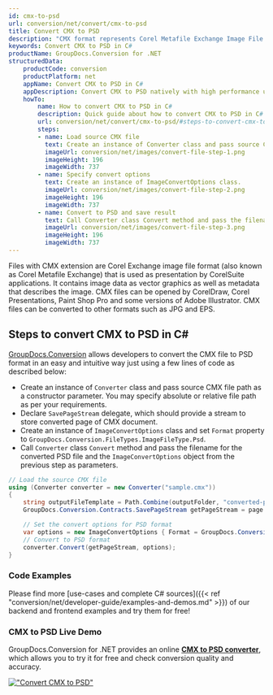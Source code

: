 ```yaml
---
id: cmx-to-psd
url: conversion/net/convert/cmx-to-psd
title: Convert CMX to PSD
description: "CMX format represents Corel Metafile Exchange Image File with .cmx extension. Learn how to convert CMX to PSD file programmatically in C# language using GroupDocs.Conversion for .NET library."
keywords: Convert CMX to PSD in C#
productName: GroupDocs.Conversion for .NET
structuredData:
    productCode: conversion
    productPlatform: net
    appName: Convert CMX to PSD in C#
    appDescription: Convert CMX to PSD natively with high performance using C# language and server side GroupDocs.Conversion for .NET APIs, without the use of any software like Microsoft or Open Office.
    howTo:
        name: How to convert CMX to PSD in C# 
        description: Quick guide about how to convert CMX to PSD in C# with high performance and accuracy.
        url: conversion/net/convert/cmx-to-psd/#steps-to-convert-cmx-to-psd-in-c
        steps:
        - name: Load source CMX file 
          text: Create an instance of Converter class and pass source CMX file path as a constructor parameter. You may specify absolute or relative file path as per your requirements. 
          imageUrl: conversion/net/images/convert-file-step-1.png
          imageHeight: 196
          imageWidth: 737
        - name: Specify convert options 
          text: Create an instance of ImageConvertOptions class.
          imageUrl: conversion/net/images/convert-file-step-2.png
          imageHeight: 196
          imageWidth: 737
        - name: Convert to PSD and save result 
          text: Call Converter class Convert method and pass the filename for the converted HTML file and the ImageConvertOptions object from the previous step as parameters.
          imageUrl: conversion/net/images/convert-file-step-3.png
          imageHeight: 196
          imageWidth: 737
---
```


Files with CMX extension are Corel Exchange image file format (also known as Corel Metafile Exchange) that is used as presentation by CorelSuite applications. It contains image data as vector graphics as well as metadata that describes the image. CMX files can be opened by CorelDraw, Corel Presentations, Paint Shop Pro and some versions of Adobe Illustrator. CMX files can be converted to other formats such as JPG and EPS.

## Steps to convert CMX to PSD in C#

[GroupDocs.Conversion](https://products.groupdocs.com/conversion/net) allows developers to convert the CMX file to PSD format in an easy and intuitive way just using a few lines of code as described below:

* Create an instance of `Converter` class and pass source CMX file path as a constructor parameter. You may specify absolute or relative file path as per your requirements. 
* Declare `SavePageStream` delegate, which should provide a stream to store converted page of CMX document.
* Create an instance of `ImageConvertOptions` class and set `Format` property to `GroupDocs.Conversion.FileTypes.ImageFileType.Psd`.
* Call `Converter` class `Convert` method and pass the filename for the converted PSD file and the `ImageConvertOptions` object from the previous step as parameters.

```csharp
// Load the source CMX file
using (Converter converter = new Converter("sample.cmx"))
{
    string outputFileTemplate = Path.Combine(outputFolder, "converted-page-{0}.psd");
    GroupDocs.Conversion.Contracts.SavePageStream getPageStream = page => new FileStream(string.Format(outputFileTemplate, page), FileMode.Create);

    // Set the convert options for PSD format
    var options = new ImageConvertOptions { Format = GroupDocs.Conversion.FileTypes.ImageFileType.Psd };   
    // Convert to PSD format
    converter.Convert(getPageStream, options);
}
```

### Code Examples

Please find more [use-cases and complete C# sources]({{< ref "conversion/net/developer-guide/examples-and-demos.md" >}}) of our backend and frontend examples and try them for free!

### CMX to PSD Live Demo

GroupDocs.Conversion for .NET provides an online [**CMX to PSD converter**](https://products.groupdocs.app/conversion/cmx-to-psd), which allows you to try it for free and check conversion quality and accuracy.

[!["Convert CMX to PSD"](conversion/net/images/convert-to-psd/convert-cmx-to-psd.png)](https://products.groupdocs.app/conversion/cmx-to-psd)